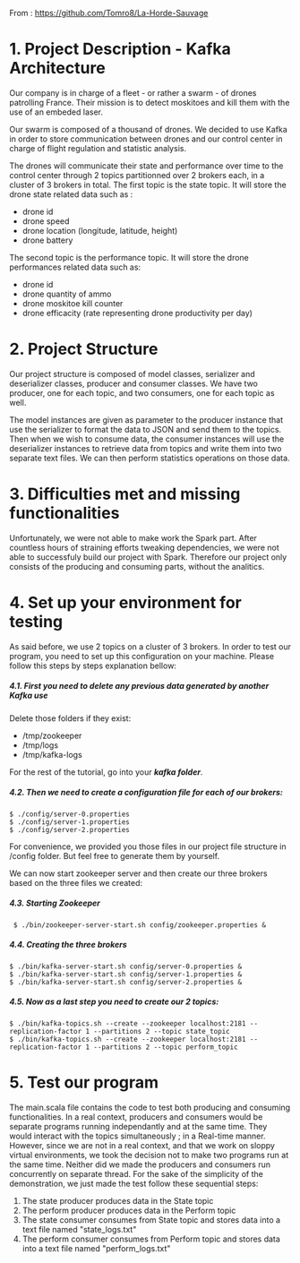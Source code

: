 
From : https://github.com/Tomro8/La-Horde-Sauvage

# 1. Project Description - Kafka Architecture
Our company is in charge of a fleet - or rather a swarm - of drones patrolling France. Their mission is to detect moskitoes and kill them with the use of an embeded laser.

Our swarm is composed of a thousand of drones. We decided to use Kafka in order to store communication between drones and our control center in charge of flight regulation and statistic analysis.

The drones will communicate their state and performance over time to the control center through 2 topics partitionned over 2 brokers each, in a cluster of 3 brokers in total. 
The first topic is the state topic. It will store the drone state related data such as :
 - drone id
 - drone speed
 - drone location (longitude, latitude, height)
 - drone battery

The second topic is the performance topic. It will store the drone performances related data such as:
 - drone id
 - drone quantity of ammo
 - drone moskitoe kill counter
 - drone efficacity (rate representing drone productivity per day)

# 2. Project Structure
Our project structure is composed of model classes, serializer and deserializer classes, producer and consumer classes.
We have two producer, one for each topic, and two consumers, one for each topic as well.


The model instances are given as parameter to the producer instance that use the serializer to format the data to JSON and send them to the topics.
Then when we wish to consume data, the consumer instances will use the deserializer instances to retrieve data from topics and write them into two separate text files. We can then perform statistics operations on those data.

# 3. Difficulties met and missing functionalities

Unfortunately, we were not able to make work the Spark part. After countless hours of straining efforts tweaking dependencies, we were not able to successfuly build our project with Spark. Therefore our project only consists of the producing and consuming parts, without the analitics.

# 4. Set up your environment for testing

As said before, we use 2 topics on a cluster of 3 brokers. In order to test our program, you need to set up this configuration on your machine. Please follow this steps by steps explanation bellow:

##### 4.1. First you need to delete any previous data generated by another Kafka use
Delete those folders if they exist:

- /tmp/zookeeper 
- /tmp/logs 
- /tmp/kafka-logs

For the rest of the tutorial, go into your ***kafka folder***.

##### 4.2. Then we need to create a configuration file for each of our brokers:
    $ ./config/server-0.properties
    $ ./config/server-1.properties
    $ ./config/server-2.properties

For convenience, we provided you those files in our project file structure in /config folder. But feel free to generate them by yourself.

We can now start zookeeper server and then create our three brokers based on the three files we created:

##### 4.3. Starting Zookeeper

     $ ./bin/zookeeper-server-start.sh config/zookeeper.properties &

##### 4.4. Creating the three brokers
    $ ./bin/kafka-server-start.sh config/server-0.properties &
    $ ./bin/kafka-server-start.sh config/server-1.properties &
    $ ./bin/kafka-server-start.sh config/server-2.properties &

##### 4.5. Now as a last step you need to create our 2 topics:

    $ ./bin/kafka-topics.sh --create --zookeeper localhost:2181 --replication-factor 1 --partitions 2 --topic state_topic
    $ ./bin/kafka-topics.sh --create --zookeeper localhost:2181 --replication-factor 1 --partitions 2 --topic perform_topic

# 5. Test our program
The main.scala file contains the code to test both producing and consuming functionalities.
In a real context, producers and consumers would be separate programs running independantly and at the same time. They would interact with the topics simultaneously ; in a Real-time manner. However, since we are not in a real context, and that we work on sloppy virtual environments, we took the decision not to make two programs run at the same time. Neither did we made the producers and consumers run concurrently on separate thread. For the sake of the simplicity of the demonstration, we just made the test follow these sequential steps:
1. The state producer produces data in the State topic
2. The perform producer produces data in the Perform topic
3. The state consumer consumes from State topic and stores data into a text file named "state_logs.txt"
4. The perform consumer consumes from Perform topic and stores data into a text file named "perform_logs.txt"

